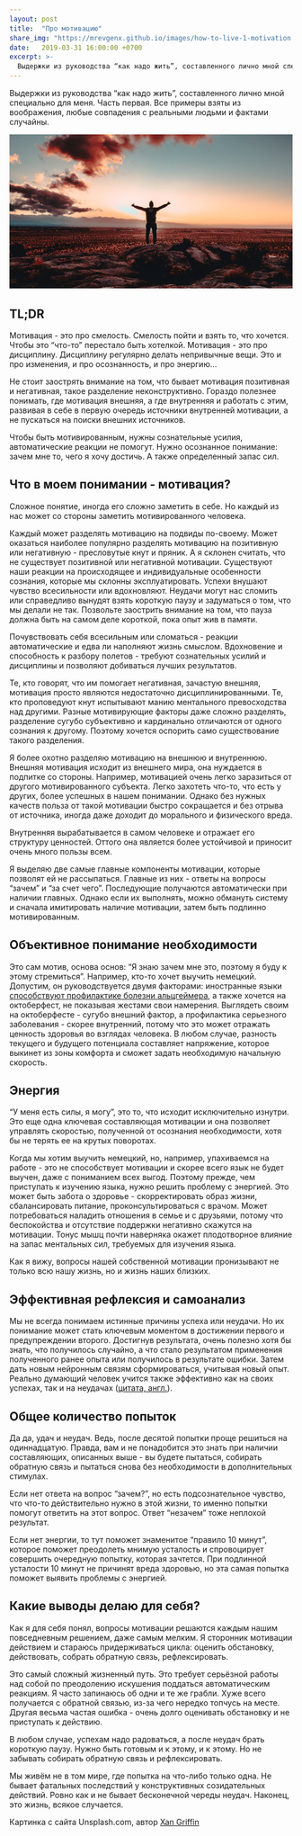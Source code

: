 ```yaml
---
layout: post
title:  "Про мотивацию"
share_img: "https://mrevgenx.github.io/images/how-to-live-1-motivation.jpg"
date:   2019-03-31 16:00:00 +0700
excerpt: >-
  Выдержки из руководства “как надо жить”, составленного лично мной специально для меня. Часть первая. Все примеры взяты из воображения, любые совпадения с реальными людьми и фактами случайны.
---
```


Выдержки из руководства “как надо жить”, составленного лично мной специально для меня. Часть первая. Все примеры взяты из воображения, любые совпадения с реальными людьми и фактами случайны.

![How to live, part one](/images/how-to-live-1-motivation.jpg "How to live, part one")

## TL;DR

Мотивация - это про смелость. Смелость пойти и взять то, что хочется. Чтобы это “что-то” перестало быть хотелкой. Мотивация - это про дисциплину. Дисциплину регулярно делать непривычные вещи. Это и про изменения, и про осознанность, и про энергию…

Не стоит заострять внимание на том, что бывает мотивация позитивная и негативная, такое разделение неконструктивно. Гораздо полезнее понимать, где мотивация внешняя, а где внутренняя и работать с этим, развивая в себе в первую очередь источники внутренней мотивации, а не пускаться на поиски внешних источников.

Чтобы быть мотивированным, нужны сознательные усилия, автоматические реакции не помогут. Нужно осознанное понимание: зачем мне то, чего я хочу достичь. А также определенный запас сил.

## Что в моем понимании - мотивация?

Сложное понятие, иногда его сложно заметить в себе. Но каждый из нас может со стороны заметить мотивированного человека.

Каждый может разделять мотивацию на подвиды по-своему. Может оказаться наиболее популярно разделять мотивацию на позитивную или негативную - пресловутые кнут и пряник.
А я склонен считать, что не существует позитивной или негативной мотивации.
Существуют наши реакции на происходящее и индивидуальные особенности сознания, которые мы склонны эксплуатировать. Успехи внушают чувство всесильности или вдохновляют. Неудачи могут нас сломить или справедливо вынудят взять короткую паузу и задуматься о том, что мы делали не так. Позвольте заострить внимание на том, что пауза должна быть на самом деле короткой, пока опыт жив в памяти.

Почувствовать себя всесильным или сломаться - реакции автоматические и едва ли наполняют жизнь смыслом. Вдохновение и способность к разбору полетов - требуют сознательных усилий и дисциплины и позволяют добиваться лучших результатов.

Те, кто говорят, что им помогает негативная, зачастую внешняя, мотивация просто являются недостаточно дисциплинированными. Те, кто проповедуют кнут испытывают манию ментального превосходства над другими. Разные мотивирующие факторы даже сложно разделять, разделение сугубо субъективно и кардинально отличаются от одного сознания к другому. Поэтому хочется оспорить само существование такого разделения.

Я более охотно разделяю мотивацию на внешнюю и внутреннюю. Внешняя мотивация исходит из внешнего мира, она нуждается в подпитке со стороны. Например, мотивацией очень легко заразиться от другого мотивированного субъекта. Легко захотеть что-то, что есть у других, более успешных в нашем понимании. Однако без нужных качеств польза от такой мотивации быстро сокращается и без отрыва от источника, иногда даже доходит до морального и физического вреда.

Внутренняя вырабатывается в самом человеке и отражает его структуру ценностей. Оттого она является более устойчивой и приносит очень много пользы всем.

Я выделяю две самые главные компоненты мотивации, которые позволят ей не рассыпаться. Главные из них - ответы на вопросы “зачем” и “за счет чего”. Последующие получаются автоматически при наличии главных. Однако если их выполнять, можно обмануть систему и сначала имитировать наличие мотивации, затем быть подлинно мотивированным.

## Объективное понимание необходимости

Это сам мотив, основа основ: “Я знаю зачем мне это, поэтому я буду к этому стремиться”. Например, кто-то хочет выучить немецкий. Допустим, он руководствуется двумя факторами: иностранные языки [способствуют профилактике болезни альцгеймера](https://wek.ru/znanie-inostrannyx-yazykov-zamedlyaet-razvitie-bolezni-alcgejmera), а также хочется на октоберфест, не показывая жестами свои намерения. Выглядеть своим на октоберфесте - сугубо внешний фактор, а профилактика серьезного заболевания - скорее внутренний, потому что это может отражать ценность здоровья во взглядах человека. В любом случае, разность текущего и будущего потенциала составляет напряжение, которое выкинет из зоны комфорта и сможет задать необходимую начальную скорость.

## Энергия

“У меня есть силы, я могу”, это то, что исходит исключительно изнутри. Это еще одна ключевая составляющая мотивации и она позволяет управлять скоростью, полученной от осознания необходимости, хотя бы не терять ее на крутых поворотах.

Когда мы хотим выучить немецкий, но, например, упахиваемся на работе - это не способствует мотивации и скорее всего язык не будет выучен, даже с пониманием всех выгод. Поэтому прежде, чем приступать к изучению языка, нужно решить проблему с энергией. Это может быть забота о здоровье - скорректировать образ жизни, сбалансировать питание, проконсультироваться с врачом. Может потребоваться наладить отношения в семье и с друзьями, потому что беспокойства и отсутствие поддержки негативно скажутся на мотивации. Тонус мышц почти наверняка окажет плодотворное влияние на запас ментальных сил, требуемых для изучения языка.

Как я вижу, вопросы нашей собственной мотивации пронизывают не только всю нашу жизнь, но и жизнь наших близких.

## Эффективная рефлексия и самоанализ

Мы не всегда понимаем истинные причины успеха или неудачи. Но их понимание может стать ключевым моментом в достижении первого и предупреждении второго. Достигнув результата, очень полезно хотя бы знать, что получилось случайно, а что стало результатом применения полученного ранее опыта или получилось в результате ошибки. Затем дать новым нейронным связям сформироваться, учитывая новый опыт. Реально думающий человек учится также эффективно как на своих успехах, так и на неудачах ([цитата, англ.](https://www.brainyquote.com/quotes/john_dewey_121337)).

## Общее количество попыток

Да да, удач и неудач. Ведь, после десятой попытки проще решиться на одиннадцатую. Правда, вам и не понадобится это знать при наличии составляющих, описанных выше - вы будете пытаться, собирать обратную связь и пытаться снова без необходимости в дополнительных стимулах.

Если нет ответа на вопрос “зачем?”, но есть подсознательное чувство, что что-то действительно нужно в этой жизни, то именно попытки помогут ответить на этот вопрос. Ответ “незачем” тоже неплохой результат.

Если нет энергии, то тут поможет знаменитое “правило 10 минут”, которое поможет преодолеть мнимую усталость и спровоцирует совершить очередную попытку, которая зачтется. При подлинной усталости 10 минут не причинят вреда здоровью, но эта самая попытка поможет выявить проблемы с энергией.

## Какие выводы делаю для себя?

Как я для себя понял, вопросы мотивации решаются каждым нашим повседневным решением, даже самым мелким. Я сторонник мотивации действием и стараюсь придерживаться цикла: оценить обстановку, действовать, собрать обратную связь, рефлексировать.

Это самый сложный жизненный путь. Это требует серьёзной работы над собой по преодолению искушения поддаться автоматическим реакциям. Я часто запинаюсь об одни и те же грабли. Хуже всего получается с обратной связью, из-за чего нередко топчусь на месте. Другая весьма частая ошибка - очень долго оценивать обстановку и не приступать к действию.

В любом случае, успехам надо радоваться, а после неудач брать короткую паузу. Нужно быть готовым и к этому, и к этому. Но не забывать собирать обратную связь и рефлексировать.

Мы живём не в том мире, где попытка на что-либо только одна. Не бывает фатальных последствий у конструктивных созидательных действий. Ровно как и не бывает бесконечной череды неудач. Наконец, это жизнь, всякое случается.

Картинка с сайта Unsplash.com, автор [Xan Griffin](https://unsplash.com/@xangriffin?utm_medium=referral&amp;utm_campaign=photographer-credit&amp;utm_content=creditBadge)